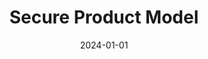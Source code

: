 ---
title: "Secure Product Model"
date: 2024-01-01
draft: false
description: "A practical security model designed specifically for engineering and technology teams"
---